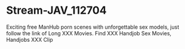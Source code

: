 # Stream-JAV_112704
Exciting free ManHub porn scenes with unforgettable sex models, just follow the link of Long XXX Movies. Find XXX Handjob Sex Movies, Handjobs XXX Clip
